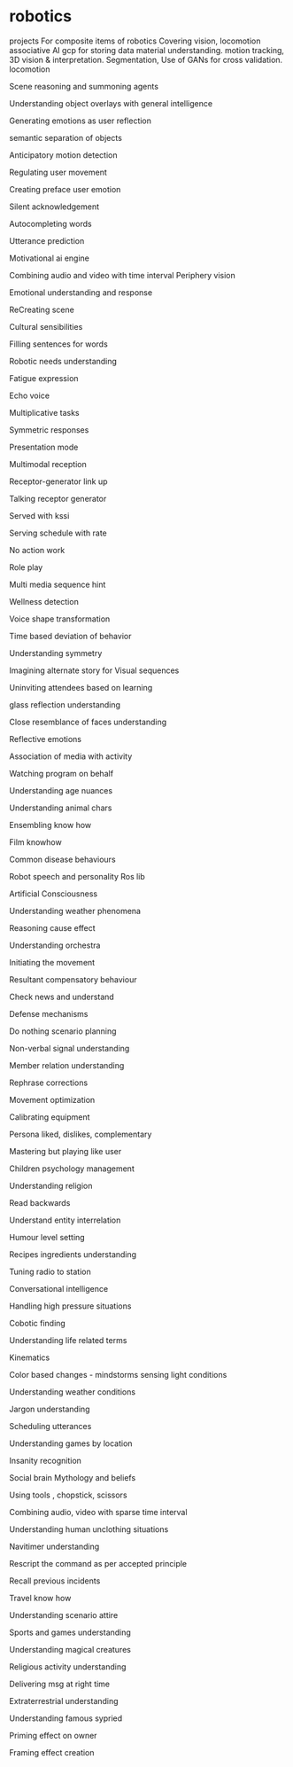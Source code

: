 # robotics
projects
For composite items
of robotics
Covering vision, locomotion
associative AI
gcp for storing data
material understanding.
motion tracking,
3D vision & interpretation.
Segmentation,
Use of GANs for cross validation.
locomotion 

Scene reasoning and summoning agents

Understanding object overlays with general intelligence 

Generating emotions as user reflection 

semantic separation of objects

Anticipatory motion detection

Regulating user movement 

Creating preface user emotion

Silent acknowledgement

Autocompleting words

Utterance prediction

Motivational ai engine

Combining audio and video with time interval
Periphery vision

Emotional understanding and response

ReCreating scene

Cultural sensibilities 

Filling sentences for words

Robotic needs understanding

Fatigue expression

Echo voice

Multiplicative tasks

Symmetric responses

Presentation mode

Multimodal reception

Receptor-generator link up

Talking receptor generator 

Served with kssi

Serving schedule with rate

No action work

Role play

Multi media sequence hint

Wellness detection

Voice shape transformation 

Time based deviation of behavior

Understanding symmetry 

Imagining alternate story for Visual sequences 

Uninviting attendees based on learning

glass reflection understanding

Close resemblance of faces understanding 

Reflective emotions 

Association of media with activity

Watching program on behalf

Understanding age nuances

Understanding animal chars

Ensembling know how

Film knowhow

Common disease behaviours

Robot speech and personality Ros lib

Artificial Consciousness 

Understanding weather phenomena 

Reasoning cause effect

Understanding orchestra

Initiating the movement

Resultant compensatory behaviour 

Check news and understand 

Defense mechanisms 

Do nothing scenario planning 

Non-verbal signal understanding 

Member relation understanding 

Rephrase corrections

Movement optimization 

Calibrating equipment 

Persona liked, dislikes, complementary 

Mastering but playing like user

Children psychology management 

Understanding religion 

Read backwards

Understand entity interrelation

Humour level setting 

Recipes ingredients understanding 

Tuning radio to station


Conversational intelligence 

Handling high pressure situations 

Cobotic finding

Understanding life related terms

Kinematics

Color based changes - mindstorms
sensing light conditions 

Understanding weather conditions 

Jargon understanding 

Scheduling utterances 

Understanding games by location 

Insanity recognition 

Social brain
Mythology and beliefs

Using tools , chopstick, scissors 

Combining audio, video with sparse time interval 

Understanding human unclothing situations 

Navitimer understanding 

Rescript the command as per accepted principle

Recall previous incidents

Travel know how 

Understanding scenario attire

Sports and games understanding 

Understanding magical creatures 

Religious activity understanding 

Delivering msg at right time

Extraterrestrial understanding 

Understanding famous sypried

Priming effect on owner

Framing effect creation
